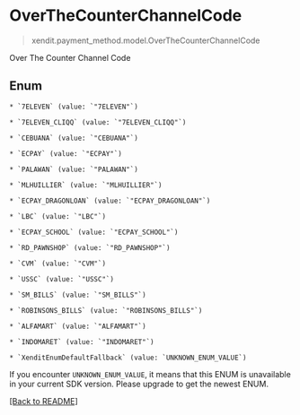 # OverTheCounterChannelCode
> xendit.payment_method.model.OverTheCounterChannelCode

Over The Counter Channel Code


## Enum


    * `7ELEVEN` (value: `"7ELEVEN"`)

    * `7ELEVEN_CLIQQ` (value: `"7ELEVEN_CLIQQ"`)

    * `CEBUANA` (value: `"CEBUANA"`)

    * `ECPAY` (value: `"ECPAY"`)

    * `PALAWAN` (value: `"PALAWAN"`)

    * `MLHUILLIER` (value: `"MLHUILLIER"`)

    * `ECPAY_DRAGONLOAN` (value: `"ECPAY_DRAGONLOAN"`)

    * `LBC` (value: `"LBC"`)

    * `ECPAY_SCHOOL` (value: `"ECPAY_SCHOOL"`)

    * `RD_PAWNSHOP` (value: `"RD_PAWNSHOP"`)

    * `CVM` (value: `"CVM"`)

    * `USSC` (value: `"USSC"`)

    * `SM_BILLS` (value: `"SM_BILLS"`)

    * `ROBINSONS_BILLS` (value: `"ROBINSONS_BILLS"`)

    * `ALFAMART` (value: `"ALFAMART"`)

    * `INDOMARET` (value: `"INDOMARET"`)

    * `XenditEnumDefaultFallback` (value: `UNKNOWN_ENUM_VALUE`)

If you encounter `UNKNOWN_ENUM_VALUE`, it means that this ENUM is unavailable in your current SDK version. Please upgrade to get the newest ENUM.

[[Back to README]](../../README.md)


